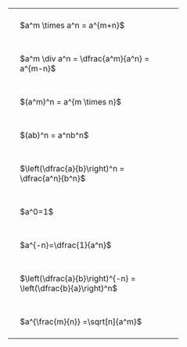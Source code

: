 ---
---

#  
<br>
<style type="text/css">
#T_e2a92 th.col_heading {
  text-align: left;
  font-size: 1em;
}
#T_e2a92 td {
  text-align: left;
  font-size: 1em;
  padding: 1.5em;
}
#T_e2a92_row0_col0, #T_e2a92_row1_col0, #T_e2a92_row2_col0, #T_e2a92_row3_col0, #T_e2a92_row4_col0, #T_e2a92_row5_col0, #T_e2a92_row6_col0, #T_e2a92_row7_col0, #T_e2a92_row8_col0 {
  width: 300px;
  white-space: pre-wrap;
}
</style>
<table id="T_e2a92">
  <thead>
  </thead>
  <tbody>
    <tr>
      <td id="T_e2a92_row0_col0" class="data row0 col0" >$a^m \times a^n = a^{m+n}$</td>
    </tr>
    <tr>
      <td id="T_e2a92_row1_col0" class="data row1 col0" >$a^m \div a^n = \dfrac{a^m}{a^n} = a^{m-n}$</td>
    </tr>
    <tr>
      <td id="T_e2a92_row2_col0" class="data row2 col0" >$(a^m)^n = a^{m \times n}$</td>
    </tr>
    <tr>
      <td id="T_e2a92_row3_col0" class="data row3 col0" >$(ab)^n = a^nb^n$</td>
    </tr>
    <tr>
      <td id="T_e2a92_row4_col0" class="data row4 col0" >$\left(\dfrac{a}{b}\right)^n = \dfrac{a^n}{b^n}$</td>
    </tr>
    <tr>
      <td id="T_e2a92_row5_col0" class="data row5 col0" >$a^0=1$</td>
    </tr>
    <tr>
      <td id="T_e2a92_row6_col0" class="data row6 col0" >$a^{-n}=\dfrac{1}{a^n}$</td>
    </tr>
    <tr>
      <td id="T_e2a92_row7_col0" class="data row7 col0" >$\left(\dfrac{a}{b}\right)^{-n} = \left(\dfrac{b}{a}\right)^n$</td>
    </tr>
    <tr>
      <td id="T_e2a92_row8_col0" class="data row8 col0" >$a^{\frac{m}{n}} =\sqrt[n]{a^m}$</td>
    </tr>
  </tbody>
</table>
